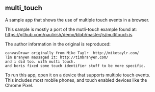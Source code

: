 ## multi_touch

A sample app that shows the use of multiple touch events in a browser.

This sample is mostly a port of the mutli-touch example found at:
https://github.com/paulirish/demo/blob/master/js/multitouch.js

The author information in the original is reproduced:

    canvasDrawr originally from Mike Taylr  http://miketaylr.com/
    Tim Branyen massaged it: http://timbranyen.com/
    and i did too. with multi touch.
    and boris fixed some touch identifier stuff to be more specific.

To run this app, open it on a device that supports multiple touch events. This
includes most mobile phones, and touch enabled devices like the Chrome Pixel.
